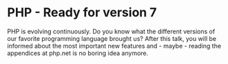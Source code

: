 # PHP - Ready for version 7

PHP is evolving continuously. Do you know what the different versions of our favorite programming language brought us? After this talk, you will be informed about the most important new features and - maybe - reading the appendices at php.net is no boring idea anymore.